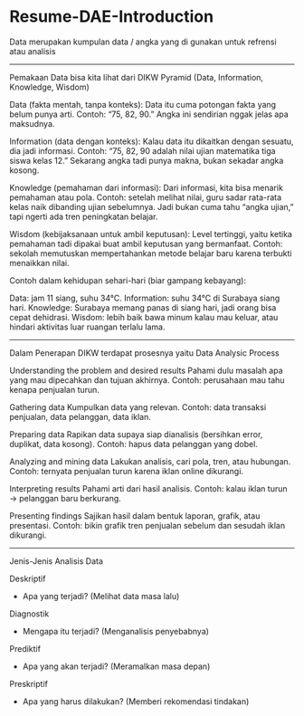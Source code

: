 # Resume-DAE-Introduction

Data merupakan kumpulan data / angka yang di gunakan untuk refrensi atau analisis

-----------------------------------------------------------------------------------------
Pemakaan Data bisa kita lihat dari DIKW Pyramid (Data, Information, Knowledge, Wisdom)

Data (fakta mentah, tanpa konteks):
Data itu cuma potongan fakta yang belum punya arti.
Contoh: “75, 82, 90.” Angka ini sendirian nggak jelas apa maksudnya.

Information (data dengan konteks):
Kalau data itu dikaitkan dengan sesuatu, dia jadi informasi.
Contoh: “75, 82, 90 adalah nilai ujian matematika tiga siswa kelas 12.”
Sekarang angka tadi punya makna, bukan sekadar angka kosong.

Knowledge (pemahaman dari informasi):
Dari informasi, kita bisa menarik pemahaman atau pola.
Contoh: setelah melihat nilai, guru sadar rata-rata kelas naik dibanding ujian sebelumnya.
Jadi bukan cuma tahu “angka ujian,” tapi ngerti ada tren peningkatan belajar.

Wisdom (kebijaksanaan untuk ambil keputusan):
Level tertinggi, yaitu ketika pemahaman tadi dipakai buat ambil keputusan yang bermanfaat.
Contoh: sekolah memutuskan mempertahankan metode belajar baru karena terbukti menaikkan nilai.


Contoh dalam kehidupan sehari-hari (biar gampang kebayang):

Data: jam 11 siang, suhu 34°C.
Information: suhu 34°C di Surabaya siang hari.
Knowledge: Surabaya memang panas di siang hari, jadi orang bisa cepat dehidrasi.
Wisdom: lebih baik bawa minum kalau mau keluar, atau hindari aktivitas luar ruangan terlalu lama.

------------------------------------------------------------------------------------------------------
Dalam Penerapan DIKW terdapat prosesnya yaitu Data Analysic Process

Understanding the problem and desired results
Pahami dulu masalah apa yang mau dipecahkan dan tujuan akhirnya.
Contoh: perusahaan mau tahu kenapa penjualan turun.

Gathering data
Kumpulkan data yang relevan.
Contoh: data transaksi penjualan, data pelanggan, data iklan.

Preparing data
Rapikan data supaya siap dianalisis (bersihkan error, duplikat, data kosong).
Contoh: hapus data pelanggan yang dobel.

Analyzing and mining data
Lakukan analisis, cari pola, tren, atau hubungan.
Contoh: ternyata penjualan turun karena iklan online dikurangi.

Interpreting results
Pahami arti dari hasil analisis.
Contoh: kalau iklan turun → pelanggan baru berkurang.

Presenting findings
Sajikan hasil dalam bentuk laporan, grafik, atau presentasi.
Contoh: bikin grafik tren penjualan sebelum dan sesudah iklan dikurangi.


----------------------------------------------------------------------------

Jenis-Jenis Analisis Data

Deskriptif
- Apa yang terjadi?
(Melihat data masa lalu)

Diagnostik
- Mengapa itu terjadi?
(Menganalisis penyebabnya)

Prediktif
- Apa yang akan terjadi?
(Meramalkan masa depan)

Preskriptif
- Apa yang harus dilakukan?
(Memberi rekomendasi tindakan)
